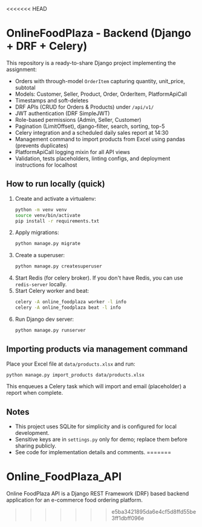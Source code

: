 <<<<<<< HEAD

# OnlineFoodPlaza - Backend (Django + DRF + Celery)

This repository is a ready-to-share Django project implementing the assignment:
- Orders with through-model `OrderItem` capturing quantity, unit_price, subtotal
- Models: Customer, Seller, Product, Order, OrderItem, PlatformApiCall
- Timestamps and soft-deletes
- DRF APIs (CRUD for Orders & Products) under `/api/v1/`
- JWT authentication (DRF SimpleJWT)
- Role-based permissions (Admin, Seller, Customer)
- Pagination (LimitOffset), django-filter, search, sorting, top-5
- Celery integration and a scheduled daily sales report at 14:30
- Management command to import products from Excel using pandas (prevents duplicates)
- PlatformApiCall logging mixin for all API views
- Validation, tests placeholders, linting configs, and deployment instructions for localhost

## How to run locally (quick)
1. Create and activate a virtualenv:
   ```bash
   python -m venv venv
   source venv/bin/activate
   pip install -r requirements.txt
   ```
2. Apply migrations:
   ```bash
   python manage.py migrate
   ```
3. Create a superuser:
   ```bash
   python manage.py createsuperuser
   ```
4. Start Redis (for celery broker). If you don't have Redis, you can use `redis-server` locally.
5. Start Celery worker and beat:
   ```bash
   celery -A online_foodplaza worker -l info
   celery -A online_foodplaza beat -l info
   ```
6. Run Django dev server:
   ```bash
   python manage.py runserver
   ```

## Importing products via management command
Place your Excel file at `data/products.xlsx` and run:
```bash
python manage.py import_products data/products.xlsx
```
This enqueues a Celery task which will import and email (placeholder) a report when complete.

## Notes
- This project uses SQLite for simplicity and is configured for local development.
- Sensitive keys are in `settings.py` only for demo; replace them before sharing publicly.
- See code for implementation details and comments.
=======
# Online_FoodPlaza_API
Online FoodPlaza API is a Django REST Framework (DRF) based backend application for an e-commerce food ordering platform.
>>>>>>> e5ba3421895da6e4cf5d8ffd55be3ff1dbff096e

